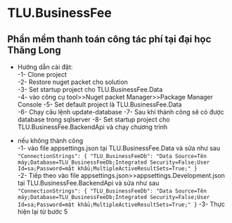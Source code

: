 # TLU.BusinessFee
## Phần mềm thanh toán công tác phí tại đại học Thăng Long
- Hướng dẫn cài đặt:  
-1- Clone project  
-2- Restore nuget packet cho solution  
-3- Set startup project cho TLU.BusinessFee.Data  
-4- vào công cụ tool>>Nuget packet Manager>>Package Manager Console
-5- Set default project là TLU.BusinessFee.Data   
-6- Chạy câu lệnh update-database
-7- Sau khi thành công sẽ có được database trong sqlserver 
-8- Set startup project cho TLU.BusinessFee.BackendApi và chạy chương trình  
* nếu không thành công  
-1- vào file appsettings.json tại TLU.BusinessFee.Data  và sửa như sau  
``"ConnectionStrings": {
    "TLU_BusinessFeeDb": "Data Source=Tên máy;Database=TLU_BusinessFeeDb;Integrated Security=False;User Id=sa;Password=mật khẩu;MultipleActiveResultSets=True;"
    }``     
-2- Tiếp theo vào file appsettings.json>>appsettings.Development.json tại TLU.BusinessFee.BackendApi  và sửa như sau  
``"ConnectionStrings": {
    "TLU_BusinessFeeDb": "Data Source=Tên máy;Database=TLU_BusinessFeeDb;Integrated Security=False;User Id=sa;Password=mật khẩu;MultipleActiveResultSets=True;"
    }``
-3- Thực hiện lại từ bước 5

